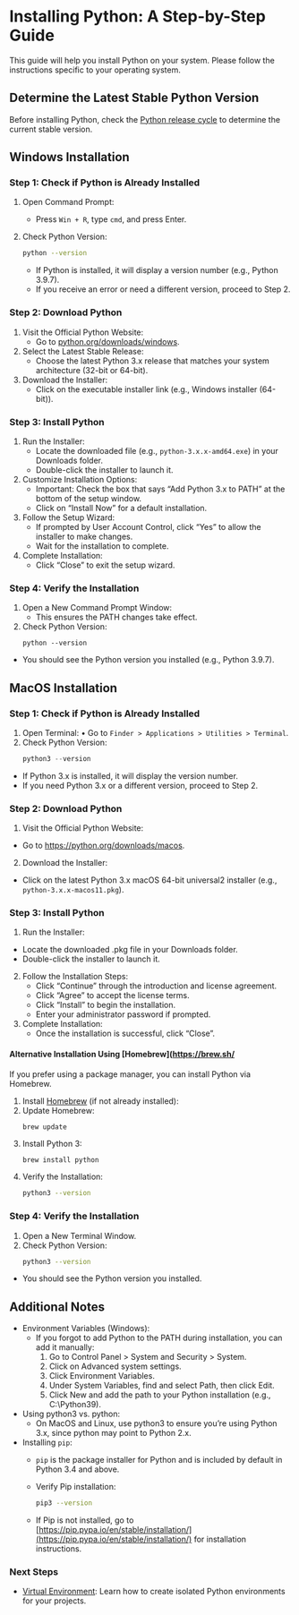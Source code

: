 # Installing Python: A Step-by-Step Guide

This guide will help you install Python on your system. Please follow the instructions specific to your operating system.

## Determine the Latest Stable Python Version

Before installing Python, check the [Python release cycle](https://devguide.python.org/versions/) to determine the current stable version.


## Windows Installation

### Step 1: Check if Python is Already Installed

1.	Open Command Prompt:
    - Press `Win + R`, type `cmd`, and press Enter.
2.	Check Python Version:

    ```bash
    python --version
    ```
    
    - If Python is installed, it will display a version number (e.g., Python 3.9.7).
    - If you receive an error or need a different version, proceed to Step 2.


### Step 2: Download Python

1.	Visit the Official Python Website:
    - Go to [python.org/downloads/windows](python.org/downloads/windows).
2.	Select the Latest Stable Release:
    - Choose the latest Python 3.x release that matches your system architecture (32-bit or 64-bit).
3.	Download the Installer:
    - Click on the executable installer link (e.g., Windows installer (64-bit)).

### Step 3: Install Python

1.	Run the Installer:
    - Locate the downloaded file (e.g., `python-3.x.x-amd64.exe`) in your Downloads folder.
    - Double-click the installer to launch it.
2.	Customize Installation Options:
    - Important: Check the box that says “Add Python 3.x to PATH” at the bottom of the setup window.
    - Click on “Install Now” for a default installation.
3.	Follow the Setup Wizard:
    - If prompted by User Account Control, click “Yes” to allow the installer to make changes.
    - Wait for the installation to complete.
4.	Complete Installation:
    - Click “Close” to exit the setup wizard.

### Step 4: Verify the Installation

1.	Open a New Command Prompt Window:
    - This ensures the PATH changes take effect.
2.	Check Python Version:
    ```
    python --version
    ```
  - You should see the Python version you installed (e.g., Python 3.9.7).

## MacOS Installation

### Step 1: Check if Python is Already Installed

1.	Open Terminal:
	•	Go to `Finder > Applications > Utilities > Terminal`.
2.	Check Python Version:
    ```python
    python3 --version
    ```
- If Python 3.x is installed, it will display the version number.
- If you need Python 3.x or a different version, proceed to Step 2.

### Step 2: Download Python

1.	Visit the Official Python Website:
  -   Go to https://python.org/downloads/macos.
2.	Download the Installer:
  - Click on the latest Python 3.x macOS 64-bit universal2 installer (e.g., `python-3.x.x-macos11.pkg`).

### Step 3: Install Python

1.	Run the Installer:
  - Locate the downloaded .pkg file in your Downloads folder.
  - Double-click the installer to launch it.
2.	Follow the Installation Steps:
    - Click “Continue” through the introduction and license agreement.
    - Click “Agree” to accept the license terms.
    - Click “Install” to begin the installation.
    - Enter your administrator password if prompted.
3.	Complete Installation:
    - Once the installation is successful, click “Close”.


#### Alternative Installation Using [Homebrew](https://brew.sh/

If you prefer using a package manager, you can install Python via Homebrew.

1.	Install [Homebrew](https://brew.sh/) (if not already installed):
2.	Update Homebrew:
    ```bash
    brew update
    ```
3.	Install Python 3:
    ```
    brew install python
    ```
4.	Verify the Installation:
    ```bash
    python3 --version
    ```

### Step 4: Verify the Installation

1.	Open a New Terminal Window.
2.	Check Python Version:
    ```bash
    python3 --version
    ```
  - You should see the Python version you installed.

## Additional Notes

- Environment Variables (Windows):
  - If you forgot to add Python to the PATH during installation, you can add it manually:
	1.	Go to Control Panel > System and Security > System.
	2.	Click on Advanced system settings.
	3.	Click Environment Variables.
	4.	Under System Variables, find and select Path, then click Edit.
	5.	Click New and add the path to your Python installation (e.g., C:\Python39\).
- Using python3 vs. python:
  - On MacOS and Linux, use python3 to ensure you’re using Python 3.x, since python may point to Python 2.x.
- Installing `pip`:
  - `pip` is the package installer for Python and is included by default in Python 3.4 and above.
  - Verify Pip installation:

    ```bash
    pip3 --version
    ```
  - If Pip is not installed, go to [https://pip.pypa.io/en/stable/installation/](https://pip.pypa.io/en/stable/installation/) for installation instructions.



### Next Steps
- [Virtual Environment](./virtual-environment.md): Learn how to create isolated Python environments for your projects.
	